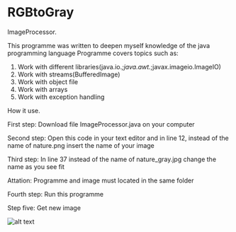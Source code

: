 # RGBtoGray

ImageProcessor.

This programme was written to deepen myself knowledge of the java programming language
Programme covers topics such as:
1) Work with different libraries(java.io.*;java.awt.*;javax.imageio.ImageIO)
2) Work with streams(BufferedImage)
3) Work with object file
4) Work with arrays
5) Work with exception handling

How it use.

First step: Download file ImageProcessor.java on your computer

Second step: Open this code in your text editor and in line 12, instead of the name of nature.png insert the name of your image

Third step: In line 37 instead of the name of nature_gray.jpg change the name as you see fit

Attation: Programme and image must located in the same folder

Fourth step: Run this programme

Step five: Get new image



![alt text](httphttps://github.com/Moonnrunner/RGBtoGray/blob/master/Screens/nature.jpg)
